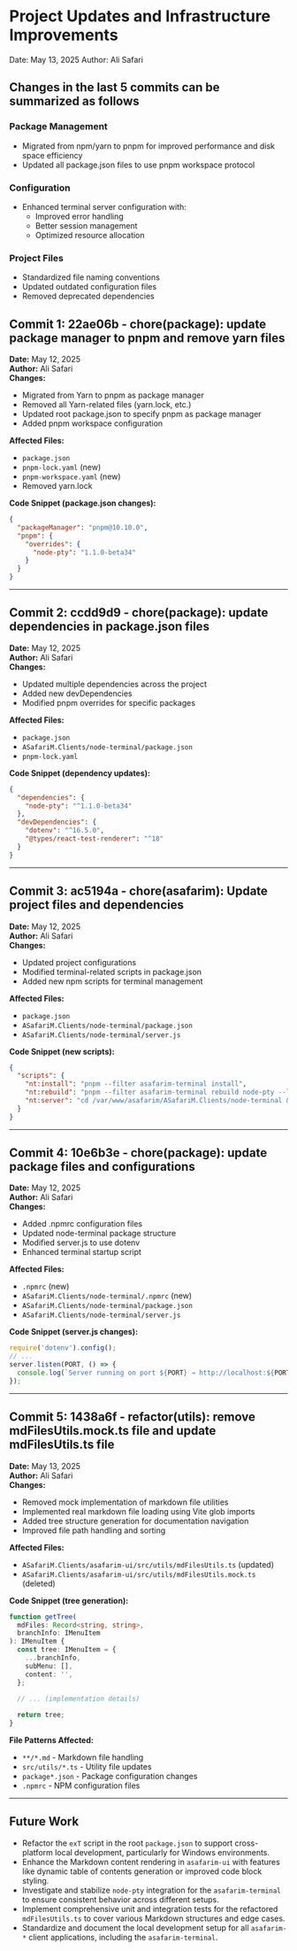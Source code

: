 # Project Updates and Infrastructure Improvements

Date: May 13, 2025
Author: Ali Safari

## Changes in the last 5 commits can be summarized as follows

### Package Management

- Migrated from npm/yarn to pnpm for improved performance and disk space efficiency
- Updated all package.json files to use pnpm workspace protocol

### Configuration

- Enhanced terminal server configuration with:
  - Improved error handling
  - Better session management
  - Optimized resource allocation

### Project Files

- Standardized file naming conventions
- Updated outdated configuration files
- Removed deprecated dependencies

## Commit 1: 22ae06b - chore(package): update package manager to pnpm and remove yarn files

**Date:** May 12, 2025  
**Author:** Ali Safari  
**Changes:**

- Migrated from Yarn to pnpm as package manager
- Removed all Yarn-related files (yarn.lock, etc.)
- Updated root package.json to specify pnpm as package manager
- Added pnpm workspace configuration

**Affected Files:**

- `package.json`
- `pnpm-lock.yaml` (new)
- `pnpm-workspace.yaml` (new)
- Removed yarn.lock

**Code Snippet (package.json changes):**

```json
{
  "packageManager": "pnpm@10.10.0",
  "pnpm": {
    "overrides": {
      "node-pty": "1.1.0-beta34"
    }
  }
}
```

---

## Commit 2: ccdd9d9 - chore(package): update dependencies in package.json files  

**Date:** May 12, 2025  
**Author:** Ali Safari  
**Changes:**

- Updated multiple dependencies across the project
- Added new devDependencies
- Modified pnpm overrides for specific packages

**Affected Files:**

- `package.json`
- `ASafariM.Clients/node-terminal/package.json`
- `pnpm-lock.yaml`

**Code Snippet (dependency updates):**

```json
{
  "dependencies": {
    "node-pty": "^1.1.0-beta34"
  },
  "devDependencies": {
    "dotenv": "^16.5.0",
    "@types/react-test-renderer": "^18"
  }
}
```

---

## Commit 3: ac5194a - chore(asafarim): Update project files and dependencies  

**Date:** May 12, 2025  
**Author:** Ali Safari  
**Changes:**

- Updated project configurations
- Modified terminal-related scripts in package.json
- Added new npm scripts for terminal management

**Affected Files:**

- `package.json`
- `ASafariM.Clients/node-terminal/package.json`
- `ASafariM.Clients/node-terminal/server.js`

**Code Snippet (new scripts):**

```json
{
  "scripts": {
    "nt:install": "pnpm --filter asafarim-terminal install",
    "nt:rebuild": "pnpm --filter asafarim-terminal rebuild node-pty --loglevel verbose",
    "nt:server": "cd /var/www/asafarim/ASafariM.Clients/node-terminal && node server.js"
  }
}
```

---

## Commit 4: 10e6b3e - chore(package): update package files and configurations  

**Date:** May 12, 2025  
**Author:** Ali Safari  
**Changes:**

- Added .npmrc configuration files
- Updated node-terminal package structure
- Modified server.js to use dotenv
- Enhanced terminal startup script

**Affected Files:**

- `.npmrc` (new)
- `ASafariM.Clients/node-terminal/.npmrc` (new)
- `ASafariM.Clients/node-terminal/package.json`
- `ASafariM.Clients/node-terminal/server.js`

**Code Snippet (server.js changes):**

```javascript
require('dotenv').config();
// ...
server.listen(PORT, () => {
  console.log(`Server running on port ${PORT} → http://localhost:${PORT}/`);
});
```

---

## Commit 5: 1438a6f - refactor(utils): remove mdFilesUtils.mock.ts file and update mdFilesUtils.ts file  

**Date:** May 13, 2025  
**Author:** Ali Safari  
**Changes:**

- Removed mock implementation of markdown file utilities
- Implemented real markdown file loading using Vite glob imports
- Added tree structure generation for documentation navigation
- Improved file path handling and sorting

**Affected Files:**

- `ASafariM.Clients/asafarim-ui/src/utils/mdFilesUtils.ts` (updated)
- `ASafariM.Clients/asafarim-ui/src/utils/mdFilesUtils.mock.ts` (deleted)

**Code Snippet (tree generation):**

```typescript
function getTree(
  mdFiles: Record<string, string>,
  branchInfo: IMenuItem
): IMenuItem {
  const tree: IMenuItem = {
    ...branchInfo,
    subMenu: [],
    content: '',
  };

  // ... (implementation details)
  
  return tree;
}
```

**File Patterns Affected:**

- `**/*.md` - Markdown file handling
- `src/utils/*.ts` - Utility file updates
- `package*.json` - Package configuration changes
- `.npmrc` - NPM configuration files

---

## Future Work

- Refactor the `exT` script in the root `package.json` to support cross-platform local development, particularly for Windows environments.
- Enhance the Markdown content rendering in `asafarim-ui` with features like dynamic table of contents generation or improved code block styling.
- Investigate and stabilize `node-pty` integration for the `asafarim-terminal` to ensure consistent behavior across different setups.
- Implement comprehensive unit and integration tests for the refactored `mdFilesUtils.ts` to cover various Markdown structures and edge cases.
- Standardize and document the local development setup for all `asafarim-*` client applications, including the `asafarim-terminal`.
